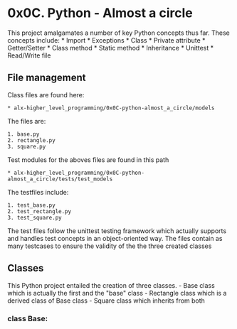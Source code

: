 # 0x0C. Python - Almost a circle

This project amalgamates a number of key Python concepts thus far. These concepts include:
	* Import
	* Exceptions
	* Class
	* Private attribute
	* Getter/Setter
	* Class method
	* Static method
	* Inheritance
	* Unittest
	* Read/Write file

## File management
Class files are found here:

	* alx-higher_level_programming/0x0C-python-almost_a_circle/models

The files are:

	1. base.py
	2. rectangle.py
	3. square.py

Test modules for the aboves files are found in this path

	* alx-higher_level_programming/0x0C-python-almost_a_circle/tests/test_models

The testfiles include:

	1. test_base.py
	2. test_rectangle.py
	3. test_square.py

The test files follow the unittest testing framework which actually supports and handles test concepts in an object-oriented way. The files contain as many testcases to ensure the validity of the the three created classes

## Classes
This Python project entailed the creation of three classes.
	- Base class which is actually the first and the "base" class
	- Rectangle class which is a derived class of Base class
	- Square class which inherits from both 

### class Base:


